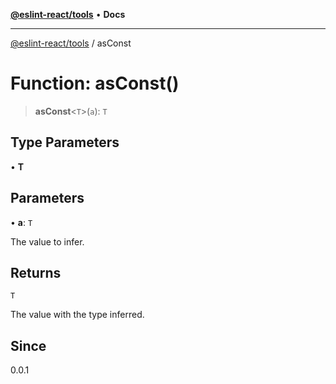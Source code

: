 [**@eslint-react/tools**](../README.md) • **Docs**

***

[@eslint-react/tools](../README.md) / asConst

# Function: asConst()

> **asConst**\<`T`\>(`a`): `T`

## Type Parameters

• **T**

## Parameters

• **a**: `T`

The value to infer.

## Returns

`T`

The value with the type inferred.

## Since

0.0.1
